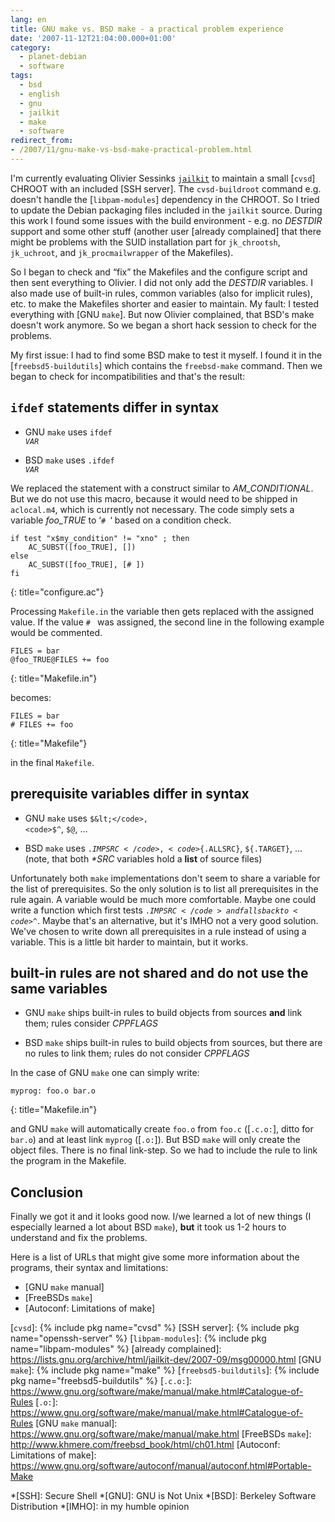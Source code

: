 ```yaml
---
lang: en
title: GNU make vs. BSD make - a practical problem experience
date: '2007-11-12T21:04:00.000+01:00'
category:
  - planet-debian
  - software
tags:
  - bsd
  - english
  - gnu
  - jailkit
  - make
  - software
redirect_from:
- /2007/11/gnu-make-vs-bsd-make-practical-problem.html
---
```


I'm currently evaluating Olivier Sessinks [`jailkit`] to maintain a small
[`cvsd`] CHROOT with an included [SSH server]. The `cvsd-buildroot` command
e.g. doesn't handle the [`libpam-modules`] dependency in the CHROOT. So I tried
to update the Debian packaging files included in the `jailkit` source. During
this work I found some issues with the build environment - e.g. no
<var>DESTDIR</var> support and some other stuff (another user [already
complained] that there might be problems with the SUID installation part for
`jk_chrootsh`, `jk_uchroot`, and `jk_procmailwrapper` of the Makefiles).

So I began to check and &#8220;fix&#8221; the Makefiles and the configure
script and then sent everything to Olivier. I did not only add the
<var>DESTDIR</var> variables. I also made use of built-in rules, common
variables (also for implicit rules), etc. to make the Makefiles shorter and
easier to maintain. My fault: I tested everything with [GNU `make`]. But now
Olivier complained, that BSD's make doesn't work anymore. So we began a short
hack session to check for the problems.

My first issue: I had to find some BSD make to test it myself. I found it in
the [`freebsd5-buildutils`] which contains the `freebsd-make` command. Then we
began to check for incompatibilities and that's the result:

## <code>ifdef</code> statements differ in syntax

* GNU `make` uses <code>ifdef <var>VAR</var></code>

* BSD `make` uses <code>.ifdef <var>VAR</var></code>

We replaced the statement with a construct similar to
<var>AM&#95;CONDITIONAL</var>. But we do not use this macro, because it would need
to be shipped in `aclocal.m4`, which is currently not necessary. The code
simply sets a variable <var>foo&#95;TRUE</var> to &#8216;<code># </code>&#8216;
based on a condition check.

```shell
if test "x$my_condition" != "xno" ; then
    AC_SUBST([foo_TRUE], [])
else
    AC_SUBST([foo_TRUE], [# ])
fi
```
{: title="configure.ac"}

Processing `Makefile.in` the variable then gets replaced with the assigned
value. If the value `# ` was assigned, the second line in the following example
would be commented.

```shell
FILES = bar
@foo_TRUE@FILES += foo
```
{: title="Makefile.in"}

becomes:

```shell
FILES = bar
# FILES += foo
```
{: title="Makefile"}

in the final `Makefile`.

## prerequisite variables differ in syntax

* GNU `make` uses <code>$&lt;</code>, <code>$^</code>, <code>$@</code>, ...

* BSD `make` uses <code>${.IMPSRC}</code>, <code>${.ALLSRC}</code>,
  <code>${.TARGET}</code>, ... (note, that both <var>	&#42;SRC</var> variables
  hold a **list** of source files)

Unfortunately both `make` implementations don't seem to share a variable for
the list of prerequisites. So the only solution is to list all prerequisites in
the rule again. A variable would be much more comfortable. Maybe one could
write a function which first tests <code>${.IMPSRC}</code> and falls back to
<code>$^</code>. Maybe that's an alternative, but it's IMHO not a very good
solution. We've chosen to write down all prerequisites in a rule instead of
using a variable. This is a little bit harder to maintain, but it works.

## built-in rules are not shared and do not use the same variables

* GNU `make` ships built-in rules to build objects from sources **and** link
  them; rules consider <var>CPPFLAGS</var>

* BSD `make` ships built-in rules to build objects from sources, but there are
  no rules to link them; rules do not consider <var>CPPFLAGS</var>

In the case of GNU `make` one can simply write:

```shell
myprog: foo.o bar.o
```
{: title="Makefile.in"}

and GNU `make` will automatically create `foo.o` from `foo.c` ([`.c.o:`], ditto
for `bar.o`) and at least link `myprog` ([`.o:`]). But BSD `make` will only
create the object files. There is no final link-step. So we had to include
the rule to link the program in the Makefile.

## Conclusion

Finally we got it and it looks good now. I/we learned a lot of new things (I
especially learned a lot about BSD `make`), **but** it took us 1-2 hours to
understand and fix the problems.

Here is a list of URLs that might give some more information about the
programs, their syntax and limitations:

* [GNU `make` manual]
* [FreeBSDs `make`]
* [Autoconf: Limitations of make]

[`jailkit`]: http://olivier.sessink.nl/jailkit/
[`cvsd`]: {% include pkg name="cvsd" %}
[SSH server]: {% include pkg name="openssh-server" %}
[`libpam-modules`]: {% include pkg name="libpam-modules" %}
[already complained]: https://lists.gnu.org/archive/html/jailkit-dev/2007-09/msg00000.html
[GNU `make`]: {% include pkg name="make" %}
[`freebsd5-buildutils`]: {% include pkg name="freebsd5-buildutils" %}
[`.c.o:`]: https://www.gnu.org/software/make/manual/make.html#Catalogue-of-Rules
[`.o:`]: https://www.gnu.org/software/make/manual/make.html#Catalogue-of-Rules
[GNU `make` manual]: https://www.gnu.org/software/make/manual/make.html
[FreeBSDs `make`]: http://www.khmere.com/freebsd_book/html/ch01.html
[Autoconf: Limitations of make]: https://www.gnu.org/software/autoconf/manual/autoconf.html#Portable-Make

*[SSH]: Secure Shell
*[GNU]: GNU is Not Unix
*[BSD]: Berkeley Software Distribution
*[IMHO]: in my humble opinion

<!-- vim: set tw=79 ts=2 sw=2 ai si et: -->
